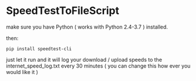 ﻿# SpeedTestToFileScript
make sure you have Python ( works with Python 2.4-3.7 ) installed.

then:

``
pip install speedtest-cli
``

just let it run and it will log your download / upload speeds to the internet_speed_log.txt every 30 minutes ( you can change this how ever you would like it )
